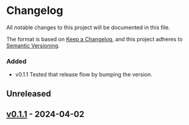 # Changelog

All notable changes to this project will be documented in this file.

The format is based on [Keep a Changelog](https://keepachangelog.com/en/1.0.0/),
and this project adheres to [Semantic Versioning](https://semver.org/spec/v2.0.0.html).

### Added

- v0.1.1 Tested that release flow by bumping the version. 

## Unreleased

## [v0.1.1](https://github.com/THOR300/my-package/releases/tag/v0.1.1) - 2024-04-02
